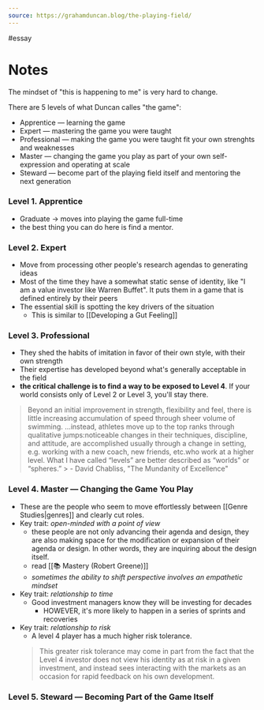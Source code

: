 ```yaml
---
source: https://grahamduncan.blog/the-playing-field/
---
```

#essay 

# Notes

The mindset of "this is happening to me" is very hard to change.

There are 5 levels of what Duncan calles "the game":
- Apprentice — learning the game
- Expert — mastering the game you were taught
- Professional — making the game you were taught fit your own strenghts and weaknesses
- Master — changing the game you play as part of your own self-expression and operating at scale
- Steward — become part of the playing field itself and mentoring the next generation

### Level 1. Apprentice
- Graduate -> moves into playing the game full-time
- the best thing you can do here is find a mentor.

### Level 2. Expert
- Move from processing other people's research agendas to generating ideas
- Most of the time they have a somewhat static sense of identity, like "I am a value investor like Warren Buffet". It puts them in a game that is defined entirely by their peers
- The essential skill is spotting the key drivers of the situation
  - This is similar to [[Developing a Gut Feeling]]

### Level 3. Professional
- They shed the habits of imitation in favor of their own style, with their own strength
- Their expertise has developed beyond what's generally acceptable in the field
- **the critical challenge is to find a way to be exposed to Level 4**. If your world consists only of Level 2 or Level 3, you'll stay there.

> Beyond an initial improvement in strength, flexibility and feel, there is little increasing accumulation of speed through sheer volume of swimming. …instead, athletes move up to the top ranks through qualitative jumps:noticeable changes in their techniques, discipline, and attitude, are accomplished usually through a change in setting, e.g. working with a new coach, new friends, etc.who work at a higher level. What I have called “levels” are better described as “worlds” or “spheres.”
            > - David Chabliss, "The Mundanity of Excellence"

### Level 4. Master — Changing the Game You Play

- These are the people who seem to move effortlessly between [[Genre Studies|genres]] and clearly cut roles.
- Key trait: *open-minded with a point of view*
  - these people are not only advancing their agenda and design, they are also making space for the modification or expansion of their agenda or design. In other words, they are inquiring about the design itself.
  - read [[📚 Mastery (Robert Greene)]]
  - *sometimes the ability to shift perspective involves an empathetic mindset*
- Key trait: *relationship to time*
  - Good investment managers know they will be investing for decades
    - HOWEVER, it's more likely to happen in a series of sprints and recoveries
- Key trait: *relationship to risk*
  - A level 4 player has a much higher risk tolerance.
  >This greater risk tolerance may come in part from the fact that the Level 4 investor does not view his identity as at risk in a given investment, and instead sees interacting with the markets as an occasion for rapid feedback on his own development.

### Level 5. Steward — Becoming Part of the Game Itself
